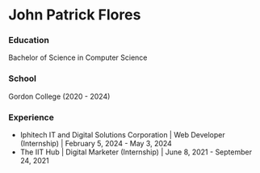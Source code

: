 # John Patrick Flores

### Education

Bachelor of Science in Computer Science

### School
Gordon College (2020 - 2024)


### Experience

- Iphitech IT and Digital Solutions Corporation | Web Developer (Internship) | February 5, 2024 - May 3, 2024
- The IIT Hub | Digital Marketer (Internship) | June 8, 2021 - September 24, 2021
